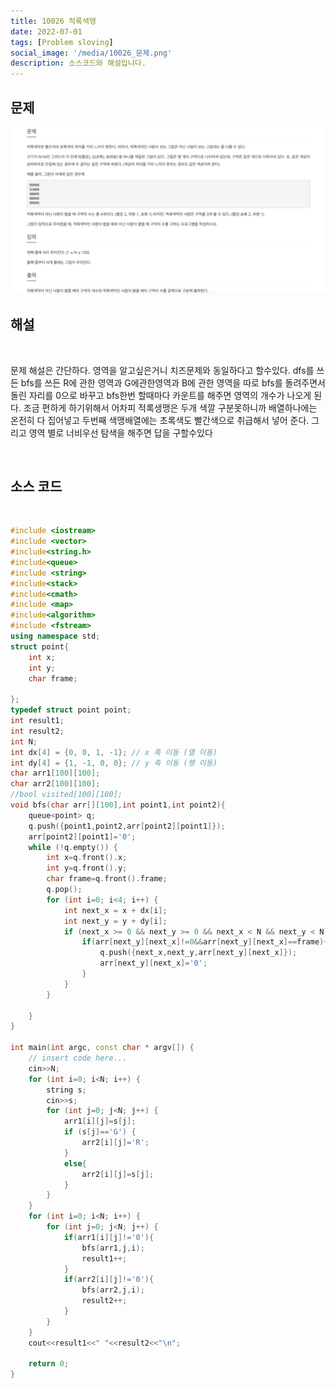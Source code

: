 ```yaml
---
title: 10026 적록색맹
date: 2022-07-01
tags: [Problem sloving]
social_image: '/media/10026_문제.png'
description: 소스코드와 해설입니다.
---
```


## 문제

![problem image](/media/10026_문제.png)
</br>

## 해설
</br>


문제 해설은 간단하다. 영역을 알고싶은거니 치즈문제와 동일하다고 할수있다.
dfs를 쓰든 bfs를 쓰든 R에 관한 영역과 G에관한영역과 B에 관한 영역을 따로 bfs를 돌려주면서
돌린 자리를 0으로 바꾸고 bfs한번 할때마다 카운트를 해주면 
영역의 개수가 나오게 된다. 조금 편하게 하기위해서 어차피 적록생맹은 두개 색깔 구분못하니까 배열하나에는 온전히 다 집어넣고
두번째 색맹배열에는 초록색도 빨간색으로 취급해서 넣어 준다. 그리고 영역 별로 너비우선 탐색을 해주면 답을 구할수있다

</br>

## 소스 코드

</br>


```cpp
#include <iostream>
#include <vector>
#include<string.h>
#include<queue>
#include <string>
#include<stack>
#include<cmath>
#include <map>
#include<algorithm>
#include <fstream>
using namespace std;
struct point{
    int x;
    int y;
    char frame;
    
};
typedef struct point point;
int result1;
int result2;
int N;
int dx[4] = {0, 0, 1, -1}; // x 축 이동 (열 이동)
int dy[4] = {1, -1, 0, 0}; // y 축 이동 (행 이동)
char arr1[100][100];
char arr2[100][100];
//bool visited[100][100];
void bfs(char arr[][100],int point1,int point2){
    queue<point> q;
    q.push({point1,point2,arr[point2][point1]});
    arr[point2][point1]='0';
    while (!q.empty()) {
        int x=q.front().x;
        int y=q.front().y;
        char frame=q.front().frame;
        q.pop();
        for (int i=0; i<4; i++) {
            int next_x = x + dx[i];
            int next_y = y + dy[i];
            if (next_x >= 0 && next_y >= 0 && next_x < N && next_y < N) {
                if(arr[next_y][next_x]!=0&&arr[next_y][next_x]==frame){
                    q.push({next_x,next_y,arr[next_y][next_x]});
                    arr[next_y][next_x]='0';
                }
            }
        }
        
    }
}

int main(int argc, const char * argv[]) {
    // insert code here...
    cin>>N;
    for (int i=0; i<N; i++) {
        string s;
        cin>>s;
        for (int j=0; j<N; j++) {
            arr1[i][j]=s[j];
            if (s[j]=='G') {
                arr2[i][j]='R';
            }
            else{
                arr2[i][j]=s[j];
            }
        }
    }
    for (int i=0; i<N; i++) {
        for (int j=0; j<N; j++) {
            if(arr1[i][j]!='0'){
                bfs(arr1,j,i);
                result1++;
            }
            if(arr2[i][j]!='0'){
                bfs(arr2,j,i);
                result2++;
            }
        }
    }
    cout<<result1<<" "<<result2<<"\n";
    
    return 0;
}


```